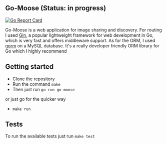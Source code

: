 ## Go-Moose (Status: in progress)

[![Go Report Card](https://goreportcard.com/badge/github.com/Bhfreagra/go-moose)](https://goreportcard.com/report/github.com/Bhfreagra/go-moose)

Go-Moose is a web application for image sharing and discovery.
For routing I used [Gin](https://gin-gonic.com/), a popular lightweight framework for web development in Go, which is very fast and offers middleware support.
As for the ORM, I used [gorm](https://gorm.io/) on a MySQL database. It's a really developer friendly ORM library for Go which I highly recommend

## Getting started

- Clone the repository
- Run the command `make`
- Then just run `go run go-moose`

or just go for the quicker way

- `make run`

## Tests

To run the available tests just run `make test`
